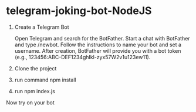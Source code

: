 # telegram-joking-bot-NodeJS

1. Create a Telegram Bot

   Open Telegram and search for the BotFather.
   Start a chat with BotFather and type /newbot.
   Follow the instructions to name your bot and set a username.
   After creation, BotFather will provide you with a bot token (e.g., 123456:ABC-DEF1234ghIkl-zyx57W2v1u123ew11).

2. Clone the project

3. run command npm install

4. run npm index.js

Now try on your bot
